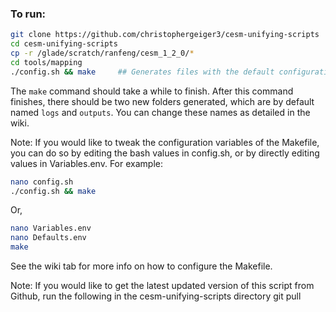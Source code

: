 
### To run:
```bash
git clone https://github.com/christophergeiger3/cesm-unifying-scripts
cd cesm-unifying-scripts
cp -r /glade/scratch/ranfeng/cesm_1_2_0/*
cd tools/mapping
./config.sh && make		## Generates files with the default configuration (see config.sh)
```

The `make` command should take a while to finish. After this command finishes, there should be
two new folders generated, which are by default named `logs` and `outputs`. You can change these names as detailed in the wiki.

Note:
  If you would like to tweak the configuration variables of the Makefile, you can do so by editing the
  bash values in config.sh, or by directly editing values in Variables.env.
For example:
```bash
nano config.sh
./config.sh && make
```
Or,

```bash
nano Variables.env
nano Defaults.env
make
```

See the wiki tab for more info on how to configure the Makefile.

Note:
  If you would like to get the latest updated version of this script from Github, run the following
  in the cesm-unifying-scripts directory
git pull
